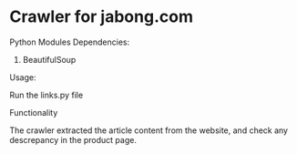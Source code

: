 Crawler for jabong.com
=======


Python Modules Dependencies: 

1. BeautifulSoup 

Usage:

Run the links.py file 

Functionality

The crawler extracted the article content from the website, and check any descrepancy in the product page.
